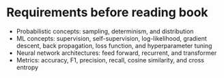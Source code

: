 # Requirements before reading book

- Probabilistic concepts: sampling, determinism, and distribution
- ML concepts: supervision, self-supervision, log-likelihood, gradient descent,
  back propagation, loss function, and hyperparameter tuning
- Neural network architectures: feed forward, recurrent, and transformer
- Metrics: accuracy, F1, precision, recall, cosine similarity, and cross entropy
